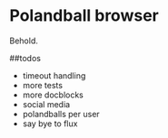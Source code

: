 # Polandball browser

Behold.

##todos

* timeout handling
* more tests
* more docblocks
* social media
* polandballs per user
* say bye to flux
